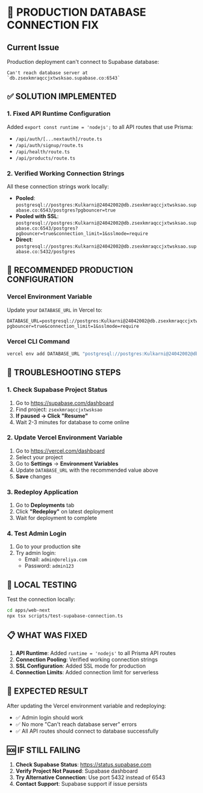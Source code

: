 # 🚨 PRODUCTION DATABASE CONNECTION FIX

## Current Issue
Production deployment can't connect to Supabase database:
```
Can't reach database server at `db.zsexkmraqccjxtwsksao.supabase.co:6543`
```

## ✅ SOLUTION IMPLEMENTED

### 1. Fixed API Runtime Configuration
Added `export const runtime = 'nodejs';` to all API routes that use Prisma:
- `/api/auth/[...nextauth]/route.ts`
- `/api/auth/signup/route.ts` 
- `/api/health/route.ts`
- `/api/products/route.ts`

### 2. Verified Working Connection Strings
All these connection strings work locally:
- **Pooled**: `postgresql://postgres:Kulkarni@24042002@db.zsexkmraqccjxtwsksao.supabase.co:6543/postgres?pgbouncer=true`
- **Pooled with SSL**: `postgresql://postgres:Kulkarni@24042002@db.zsexkmraqccjxtwsksao.supabase.co:6543/postgres?pgbouncer=true&connection_limit=1&sslmode=require`
- **Direct**: `postgresql://postgres:Kulkarni@24042002@db.zsexkmraqccjxtwsksao.supabase.co:5432/postgres`

## 🎯 RECOMMENDED PRODUCTION CONFIGURATION

### Vercel Environment Variable
Update your `DATABASE_URL` in Vercel to:
```
DATABASE_URL=postgresql://postgres:Kulkarni@24042002@db.zsexkmraqccjxtwsksao.supabase.co:6543/postgres?pgbouncer=true&connection_limit=1&sslmode=require
```

### Vercel CLI Command
```bash
vercel env add DATABASE_URL "postgresql://postgres:Kulkarni@24042002@db.zsexkmraqccjxtwsksao.supabase.co:6543/postgres?pgbouncer=true&connection_limit=1&sslmode=require"
```

## 🔧 TROUBLESHOOTING STEPS

### 1. Check Supabase Project Status
1. Go to https://supabase.com/dashboard
2. Find project: `zsexkmraqccjxtwsksao`
3. **If paused → Click "Resume"**
4. Wait 2-3 minutes for database to come online

### 2. Update Vercel Environment Variable
1. Go to https://vercel.com/dashboard
2. Select your project
3. Go to **Settings** → **Environment Variables**
4. Update `DATABASE_URL` with the recommended value above
5. **Save** changes

### 3. Redeploy Application
1. Go to **Deployments** tab
2. Click **"Redeploy"** on latest deployment
3. Wait for deployment to complete

### 4. Test Admin Login
1. Go to your production site
2. Try admin login:
   - Email: `admin@oreliya.com`
   - Password: `admin123`

## 🧪 LOCAL TESTING

Test the connection locally:
```bash
cd apps/web-next
npx tsx scripts/test-supabase-connection.ts
```

## 📋 WHAT WAS FIXED

1. **API Runtime**: Added `runtime = 'nodejs'` to all Prisma API routes
2. **Connection Pooling**: Verified working connection strings
3. **SSL Configuration**: Added SSL mode for production
4. **Connection Limits**: Added connection limit for serverless

## 🎉 EXPECTED RESULT

After updating the Vercel environment variable and redeploying:
- ✅ Admin login should work
- ✅ No more "Can't reach database server" errors
- ✅ All API routes should connect to database successfully

## 🆘 IF STILL FAILING

1. **Check Supabase Status**: https://status.supabase.com
2. **Verify Project Not Paused**: Supabase dashboard
3. **Try Alternative Connection**: Use port 5432 instead of 6543
4. **Contact Support**: Supabase support if issue persists
